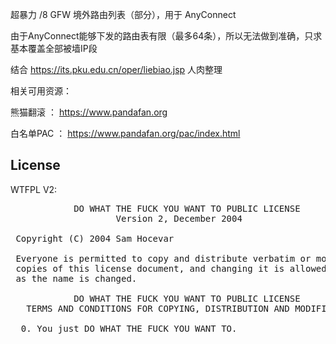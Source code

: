 超暴力 /8 GFW 境外路由列表（部分），用于 AnyConnect

由于AnyConnect能够下发的路由表有限（最多64条），所以无法做到准确，只求基本覆盖全部被墙IP段

结合 https://its.pku.edu.cn/oper/liebiao.jsp 人肉整理



相关可用资源：


熊猫翻滚  ： https://www.pandafan.org

白名单PAC ： https://www.pandafan.org/pac/index.html



## License

WTFPL V2:

<pre>
            DO WHAT THE FUCK YOU WANT TO PUBLIC LICENSE
                    Version 2, December 2004

 Copyright (C) 2004 Sam Hocevar <sam@hocevar.net>

 Everyone is permitted to copy and distribute verbatim or modified
 copies of this license document, and changing it is allowed as long
 as the name is changed.

            DO WHAT THE FUCK YOU WANT TO PUBLIC LICENSE
   TERMS AND CONDITIONS FOR COPYING, DISTRIBUTION AND MODIFICATION

  0. You just DO WHAT THE FUCK YOU WANT TO.
</pre>
